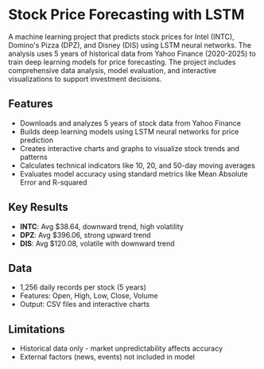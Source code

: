 # Stock Price Forecasting with LSTM

A machine learning project that predicts stock prices for Intel (INTC), Domino's Pizza (DPZ), and Disney (DIS) using LSTM neural networks. The analysis uses 5 years of historical data from Yahoo Finance (2020-2025) to train deep learning models for price forecasting. The project includes comprehensive data analysis, model evaluation, and interactive visualizations to support investment decisions.

## Features
- Downloads and analyzes 5 years of stock data from Yahoo Finance
- Builds deep learning models using LSTM neural networks for price prediction
- Creates interactive charts and graphs to visualize stock trends and patterns
- Calculates technical indicators like 10, 20, and 50-day moving averages
- Evaluates model accuracy using standard metrics like Mean Absolute Error and R-squared

## Key Results
- **INTC**: Avg $38.64, downward trend, high volatility
- **DPZ**: Avg $396.06, strong upward trend  
- **DIS**: Avg $120.08, volatile with downward trend

## Data
- 1,256 daily records per stock (5 years)
- Features: Open, High, Low, Close, Volume
- Output: CSV files and interactive charts

## Limitations
- Historical data only - market unpredictability affects accuracy
- External factors (news, events) not included in model
